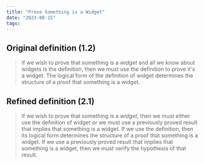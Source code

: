 ```yaml
---
title: "Prove Something is a Widget"
date: "2023-08-15"
tags:
---
```


## Original definition (1.2)

> If we wish to prove that something is a *widget* and all we know about widgets is the definition, then we must use the definition to prove it's a widget.
> The logical form of the definition of widget determines the structure of a proof that something is a widget. 

## Refined definition (2.1)

> If we wish to prove that something is a *widget*, then we must either use the definition of widget or we must use a previously proved result that implies that something is a widget.
> If we use the definition, then its logical form determines the structure of a proof that something is a widget.
> If we use a previously proved result that implies that something is a widget, then we must verify the hypothesis of that result.